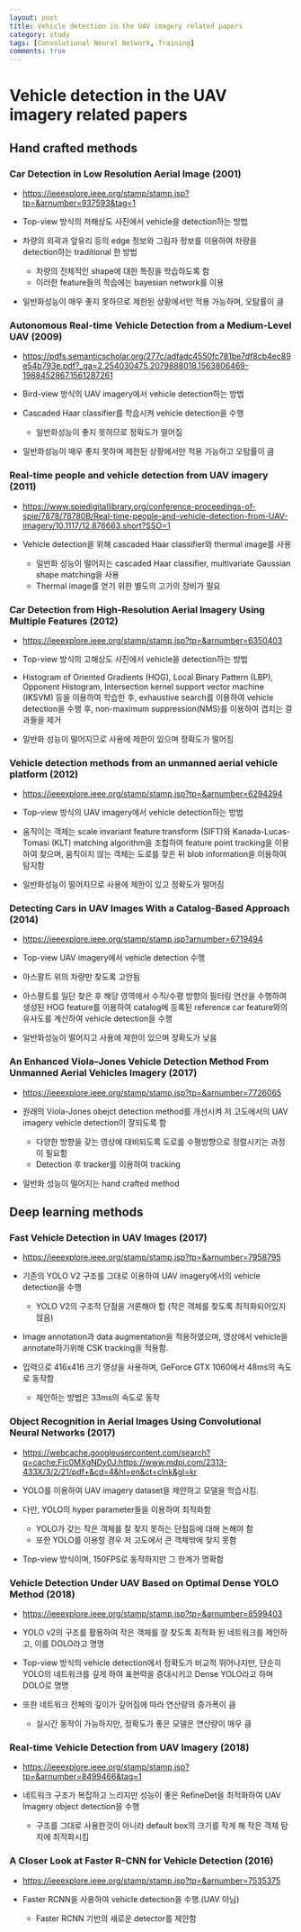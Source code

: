 ```yaml
---
layout: post
title: Vehicle detection in the UAV imagery related papers
category: study
tags: [Convolutional Neural Network, Training]
comments: true
---
```


# Vehicle detection in the UAV imagery related papers

## Hand crafted methods
### Car Detection in Low Resolution Aerial Image (2001)
- https://ieeexplore.ieee.org/stamp/stamp.jsp?tp=&arnumber=937593&tag=1

- Top-view 방식의 저해상도 사진에서 vehicle을 detection하는 방법
- 차량의 외곽과 앞유리 등의 edge 정보와 그림자 정보를 이용하여 차량을 detection하는 traditional 한 방법
  - 차량의 전체적인 shape에 대한 특징을 학습하도록 함
  - 이러한 feature들의 학습에는 bayesian network를 이용
- 일반화성능이 매우 좋지 못하므로 제한된 상황에서만 적용 가능하며, 오탐률이 큼

### Autonomous Real-time Vehicle Detection from a Medium-Level UAV (2009)
- https://pdfs.semanticscholar.org/277c/adfadc4550fc781be7df8cb4ec89e54b793e.pdf?_ga=2.254030475.2079888018.1563806469-1988452867.1561287261

- Bird-view 방식의 UAV imagery에서 vehicle detection하는 방법
- Cascaded Haar classifier를 학습시켜 vehicle detection을 수행
  - 일반화성능이 좋지 못하므로 정확도가 떨어짐
- 일반화성능이 매우 좋지 못하며 제한된 상황에서만 적용 가능하고 오탐률이 큼

### Real-time people and vehicle detection from UAV imagery (2011)
- https://www.spiedigitallibrary.org/conference-proceedings-of-spie/7878/78780B/Real-time-people-and-vehicle-detection-from-UAV-imagery/10.1117/12.876663.short?SSO=1

- Vehicle detection을 위해 cascaded Haar classifier와 thermal image를 사용
  - 일반화 성능이 떨어지는 cascaded Haar classifier, multivariate Gaussian shape matching을 사용
  - Thermal image를 얻기 위한 별도의 고가의 장비가 필요

### Car Detection from High-Resolution Aerial Imagery Using Multiple Features (2012)
- https://ieeexplore.ieee.org/stamp/stamp.jsp?tp=&arnumber=6350403

- Top-view 방식의 고해상도 사진에서 vehicle을 detection하는 방법
- Histogram of Oriented Gradients (HOG), Local Binary Pattern (LBP), Opponent Histogram, Intersection kernel support vector machine (IKSVM) 등을 이용하여 학습한 후, exhaustive search를 이용하여 vehicle detection을 수행 후, non-maximum suppression(NMS)를 이용하여 겹치는 결과들을 제거
- 일반화 성능이 떨어지므로 사용에 제한이 있으며 정확도가 떨어짐

### Vehicle detection methods from an unmanned aerial vehicle platform (2012)
- https://ieeexplore.ieee.org/stamp/stamp.jsp?tp=&arnumber=6294294

- Top-view 방식의 UAV imagery에서 vehicle detection하는 방법
- 움직이는 객체는 scale invariant feature transform (SIFT)와 Kanada-Lucas-Tomasi (KLT) matching algorithm을 조합하여 feature point tracking을 이용하여 찾으며, 움직이지 않는 객체는 도로를 찾은 뒤 blob information을 이용하여 탐지함
- 일반화성능이 떨어지므로 사용에 제한이 있고 정확도가 떨어짐

### Detecting Cars in UAV Images With a Catalog-Based Approach (2014)
- https://ieeexplore.ieee.org/stamp/stamp.jsp?arnumber=6719494

- Top-view UAV imagery에서 vehicle detection 수행
- 아스팔트 위의 차량만 찾도록 고안됨
- 아스팔트를 일단 찾은 후 해당 영역에서 수직/수평 방향의 필터링 연산을 수행하여 생성된 HOG feature를 이용하여 catalog에 등록된 reference car feature와의 유사도를 계산하여 vehicle detection을 수행
- 일반화성능이 떨어지고 사용에 제한이 있으며 정확도가 낮음

### An Enhanced Viola–Jones Vehicle Detection Method From Unmanned Aerial Vehicles Imagery (2017)
- https://ieeexplore.ieee.org/stamp/stamp.jsp?tp=&arnumber=7726065

- 원래의 Viola-Jones obejct detection method를 개선시켜 저 고도에서의 UAV imagery vehicle detection이 잘되도록 함
  - 다양한 방향을 갖는 영상에 대비되도록 도로를 수평방향으로 정렬시키는 과정이 필요함
  - Detection 후 tracker를 이용하여 tracking
- 일반화 성능이 떨어지는 hand crafted method

## Deep learning methods
### Fast Vehicle Detection in UAV Images (2017)
- https://ieeexplore.ieee.org/stamp/stamp.jsp?tp=&arnumber=7958795

- 기존의 YOLO V2 구조를 그대로 이용하여 UAV imagery에서의 vehicle detection을 수행
  - YOLO V2의 구조적 단점을 거론해야 함 (작은 객체를 찾도록 최적화되어있지 않음)
- Image annotation과 data augmentation을 적용하였으며, 영상에서 vehicle을 annotate하기위해 CSK tracking을 적용함. 
- 입력으로 416x416 크기 영상을 사용하며, GeForce GTX 1060에서 48ms의 속도로 동작함
  - 제안하는 방법은 33ms의 속도로 동작

### Object Recognition in Aerial Images Using Convolutional Neural Networks (2017)
- https://webcache.googleusercontent.com/search?q=cache:Fic0MXgNDy0J:https://www.mdpi.com/2313-433X/3/2/21/pdf+&cd=4&hl=en&ct=clnk&gl=kr

- YOLO를 이용하여 UAV imagery dataset을 제안하고 모델을 학습시킴.
- 다만, YOLO의 hyper parameter들을 이용하여 최적화함
  - YOLO가 갖는 작은 객체를 잘 찾지 못하는 단점등에 대해 논해야 함
  - 또한 YOLO를 이용할 경우 저 고도에서 큰 객체밖에 찾지 못함
- Top-view 방식이며, 150FPS로 동작하지만 그 한계가 명확함

### Vehicle Detection Under UAV Based on Optimal Dense YOLO Method (2018)
- https://ieeexplore.ieee.org/stamp/stamp.jsp?tp=&arnumber=8599403

- YOLO v2의 구조를 활용하여 작은 객체를 잘 찾도록 최적화 된 네트워크를 제안하고, 이를 DOLO라고 명명
- Top-view 방식의 vehicle detection에서 정확도가 비교적 뛰어나지만, 단순히 YOLO의 네트워크를 깊게 하여 표현력을 증대시키고 Dense YOLO라고 하며 DOLO로 명명
- 또한 네트워크 전체의 깊이가 깊어짐에 따라 연산량의 증가폭이 큼
  - 실시간 동작이 가능하지만, 정확도가 좋은 모델은 연산량이 매우 큼
  
### Real-time Vehicle Detection from UAV Imagery (2018)
- https://ieeexplore.ieee.org/stamp/stamp.jsp?tp=&arnumber=8499466&tag=1

- 네트워크 구조가 복잡하고 느리지만 성능이 좋은 RefineDet을 최적화하여 UAV Imagery object detection을 수행
  - 구조를 그대로 사용한것이 아니라 default box의 크기를 작게 해 작은 객체 탐지에 최적화시킴

### A Closer Look at Faster R-CNN for Vehicle Detection (2016)
- https://ieeexplore.ieee.org/stamp/stamp.jsp?tp=&arnumber=7535375

- Faster RCNN을 사용하여 vehicle detection을 수행.(UAV 아님)
  - Faster RCNN 기반의 새로운 detector를 제안함
